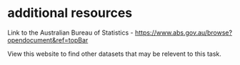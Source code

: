 # additional resources

Link to the Australian Bureau of Statistics - https://www.abs.gov.au/browse?opendocument&ref=topBar

View this website to find other datasets that may be relevent to this task.
